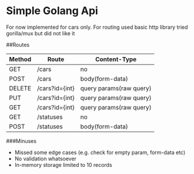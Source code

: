 # Simple Golang Api

For now implemented for cars only.
For routing used basic http library tried gorilla/mux but did not like it

##Routes

| Method    | Route                         | Content-Type              |
|-----------|-------------------------------|------------------|
| GET       | /cars                         | no           |
| POST      | /cars                         | body(form-data)   |
| DELETE    | /cars?id={int}             | query params(raw query)  |
| PUT       | /cars?id={int}             | query params(raw query)  |
| GET       | /cars?id={int}             | query params(raw query)  |
| GET       | /statuses                      | no       |
| POST      | /statuses                      | body(form-data)       |

###Minuses
- Missed some edge cases (e.g. check for empty param, form-data etc)
- No validation whatsoever
- In-memory storage limited to 10 records